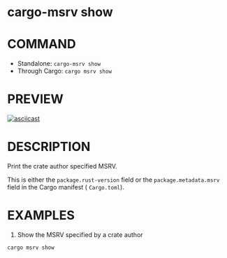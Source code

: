 # cargo-msrv show

# COMMAND

* Standalone: `cargo-msrv show`
* Through Cargo: `cargo msrv show`

# PREVIEW

[![asciicast](https://asciinema.org/a/679864.svg)](https://asciinema.org/a/679864)

# DESCRIPTION

Print the crate author specified MSRV.

This is either the `package.rust-version` field or the `package.metadata.msrv` field in the Cargo manifest (
`Cargo.toml`).

<!-- # OPTIONS -->

# EXAMPLES

1. Show the MSRV specified by a crate author

```shell
cargo msrv show
```
